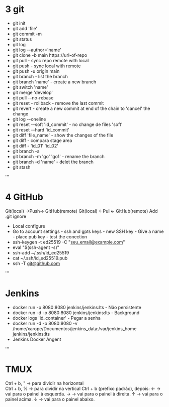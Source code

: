 # 3 git
- git init
- git add 'file'
- git commit -m
- git status
- git log
- git log --author='name'
- git clone -b main https://url-of-repo
- git pull - sync repo remote with local 
- git push - sync local with remote
- git push -u origin main
- git branch - list the branch
- git branch 'name' - create a new branch
- git switch 'name'
- git merge 'develop'
- git pull --no-rebase
- git reset - rollback - remove the last commit
- git revert - create a new commit at end of the chain to 'cancel' the change
- git log --oneline
- git reset --soft 'id_commit' - no change de files 'soft'
- git reset --hard 'id_commit'
- git diff 'file_name' - show the changes of the file
- git diff - compara stage area
- git diff - 'id_01' 'id_02'
- git branch -a
- git branch -m 'go' 'go1' - rename the branch
- git branch -d 'name' - delet the branch
- git stash


'''
# 4 GitHub
Git(local) ->Push-> GitHub(remote)
Git(local) <-Pull<- GitHub(remote)
Add .git ignore
- Local configure
- Go to account settings - ssh and gpts keys - new SSH key - Give a name - place pub key - test the conection
- ssh-keygen -t ed25519 -C "seu_email@example.com"
- eval "$(ssh-agent -s)"
- ssh-add ~/.ssh/id_ed25519
- cat ~/.ssh/id_ed25519.pub
- ssh -T git@github.com

'''
# Jenkins
- docker run -p 8080:8080  jenkins/jenkins:lts - Não persistente
- docker run -d -p 8080:8080  jenkins/jenkins:lts - Background
- docker logs 'id_container' - Pegar a senha
- docker run -d -p 8080:8080 -v /home/xarope/Documentos/jenkins_data:/var/jenkins_home jenkins/jenkins:lts
- Jenkins Docker Angent










'''
# TMUX
Ctrl + b, "  → para dividir na horizontal  
Ctrl + b, %  → para dividir na vertical
Ctrl + b (prefixo padrão), depois:
← → vai para o painel à esquerda.
→ → vai para o painel à direita.
↑ → vai para o painel acima.
↓ → vai para o painel abaixo.

